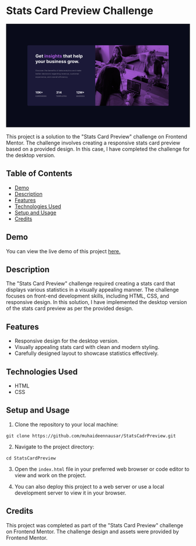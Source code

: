 # Stats Card Preview Challenge

![](screenshot.png)

This project is a solution to the "Stats Card Preview" challenge on Frontend Mentor. The challenge involves creating a responsive stats card preview based on a provided design. In this case, I have completed the challenge for the desktop version.

## Table of Contents
- [Demo](#demo)
- [Description](#description)
- [Features](#features)
- [Technologies Used](#technologies-used)
- [Setup and Usage](#setup-and-usage)
- [Credits](#credits)

## Demo
You can view the live demo of this project [here.](https://stats-card-preview-drab.vercel.app/)

## Description

The "Stats Card Preview" challenge required creating a stats card that displays various statistics in a visually appealing manner. The challenge focuses on front-end development skills, including HTML, CSS, and responsive design. In this solution, I have implemented the desktop version of the stats card preview as per the provided design.

## Features 

- Responsive design for the desktop version.
- Visually appealing stats card with clean and modern styling.
- Carefully designed layout to showcase statistics effectively.

## Technologies Used

- HTML
- CSS

## Setup and Usage

1.  Clone the repository to your local machine:

```
git clone https://github.com/muhaideennausar/StatsCadrPreview.git
```


2. Navigate to the project directory:
```
cd StatsCardPreview
```

3. Open the `index.html` file in your preferred web browser or code editor to view and work on the project.

4. You can also deploy this project to a web server or use a local development server to view it in your browser.

## Credits

This project was completed as part of the "Stats Card Preview" challenge on Frontend Mentor. The challenge design and assets were provided by Frontend Mentor.
